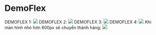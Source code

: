 # DemoFlex
DEMOFLEX 1:
<img src = "https://i.imgur.com/iyWQ2X8.png">
DEMOFLEX 2:
<img src = "https://i.imgur.com/H7pp1r1.png">
DEMOFLEX 3:
<img src = "https://i.imgur.com/N4iHNQz.png">
DEMOFLEX 4:
<img src = "https://i.imgur.com/sGFl7kw.png">
Khi màn hình nhỏ hơn 600px sẽ chuyển thành hàng:
<img src = "https://i.imgur.com/NcakPou.png">
